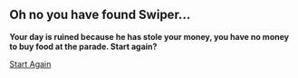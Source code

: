 ## Oh no you have found Swiper...
**Your day is ruined because he has stole your money, you have no money to buy food at the parade. Start again?**

[Start Again](../dora-out.md)